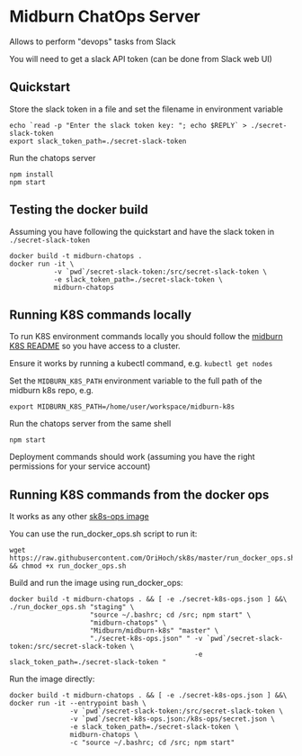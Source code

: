 # Midburn ChatOps Server

Allows to perform "devops" tasks from Slack

You will need to get a slack API token (can be done from Slack web UI)


## Quickstart

Store the slack token in a file and set the filename in environment variable

```
echo `read -p "Enter the slack token key: "; echo $REPLY` > ./secret-slack-token
export slack_token_path=./secret-slack-token
```

Run the chatops server

```
npm install
npm start
```


## Testing the docker build

Assuming you have following the quickstart and have the slack token in `./secret-slack-token`

```
docker build -t midburn-chatops .
docker run -it \
           -v `pwd`/secret-slack-token:/src/secret-slack-token \
           -e slack_token_path=./secret-slack-token \
           midburn-chatops
```


## Running K8S commands locally

To run K8S environment commands locally you should follow the [midburn K8S README]() so you have access to a cluster.

Ensure it works by running a kubectl command, e.g. `kubectl get nodes`

Set the `MIDBURN_K8S_PATH` environment variable to the full path of the midburn k8s repo, e.g.

```
export MIDBURN_K8S_PATH=/home/user/workspace/midburn-k8s
```

Run the chatops server from the same shell

```
npm start
```

Deployment commands should work (assuming you have the right permissions for your service account)


## Running K8S commands from the docker ops

It works as any other [sk8s-ops image](https://github.com/orihoch/sk8s-ops#sk8s-ops)

You can use the run_docker_ops.sh script to run it:

```
wget https://raw.githubusercontent.com/OriHoch/sk8s/master/run_docker_ops.sh && chmod +x run_docker_ops.sh
```

Build and run the image using run_docker_ops:

```
docker build -t midburn-chatops . && [ -e ./secret-k8s-ops.json ] &&\
./run_docker_ops.sh "staging" \
                    "source ~/.bashrc; cd /src; npm start" \
                    "midburn-chatops" \
                    "Midburn/midburn-k8s" "master" \
                    "./secret-k8s-ops.json" " -v `pwd`/secret-slack-token:/src/secret-slack-token \
                                              -e slack_token_path=./secret-slack-token "
```

Run the image directly:

```
docker build -t midburn-chatops . && [ -e ./secret-k8s-ops.json ] &&\
docker run -it --entrypoint bash \
               -v `pwd`/secret-slack-token:/src/secret-slack-token \
               -v `pwd`/secret-k8s-ops.json:/k8s-ops/secret.json \
               -e slack_token_path=./secret-slack-token \
               midburn-chatops \
               -c "source ~/.bashrc; cd /src; npm start"
```
